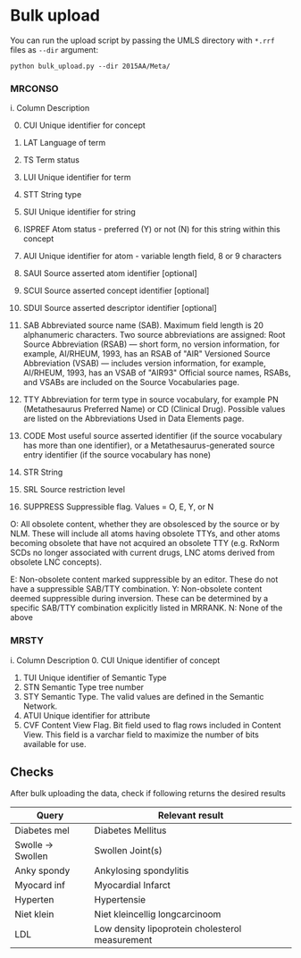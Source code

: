 
Bulk upload
===========

You can run the upload script by passing the UMLS directory with `*.rrf` files as `--dir` argument:
```
python bulk_upload.py --dir 2015AA/Meta/
```


### MRCONSO

i. Column  Description

0. CUI Unique identifier for concept
1. LAT Language of term
2. TS  Term status
3. LUI Unique identifier for term
4. STT String type
5. SUI Unique identifier for string
6. ISPREF  Atom status - preferred (Y) or not (N) for this string within this concept
7. AUI Unique identifier for atom - variable length field, 8 or 9 characters
8. SAUI  Source asserted atom identifier [optional]
9. SCUI  Source asserted concept identifier [optional]
10. SDUI  Source asserted descriptor identifier [optional]

11. SAB Abbreviated source name (SAB).  Maximum field length is 20 alphanumeric characters.  Two source abbreviations are assigned:
Root Source Abbreviation (RSAB) — short form, no version information, for example, AI/RHEUM, 1993, has an RSAB of "AIR"
Versioned Source Abbreviation (VSAB) — includes version information, for example, AI/RHEUM, 1993, has an VSAB of "AIR93"
Official source names, RSABs, and VSABs are included on the Source Vocabularies page.

12. TTY Abbreviation for term type in source vocabulary, for example PN (Metathesaurus Preferred Name) or CD (Clinical Drug). Possible values are listed on the Abbreviations Used in Data Elements page.

13. CODE  Most useful source asserted identifier (if the source vocabulary has more than one identifier), or a Metathesaurus-generated source entry identifier (if the source vocabulary has none)
14. STR String
15. SRL Source restriction level

16. SUPPRESS  Suppressible flag. Values = O, E, Y, or N

  O: All obsolete content, whether they are obsolesced by the source or by NLM. These will include all atoms having obsolete TTYs, and other atoms becoming obsolete that have not acquired an obsolete TTY (e.g. RxNorm SCDs no longer associated with current drugs, LNC atoms derived from obsolete LNC concepts).

  E: Non-obsolete content marked suppressible by an editor. These do not have a suppressible SAB/TTY combination.
  Y: Non-obsolete content deemed suppressible during inversion. These can be determined by a specific SAB/TTY combination explicitly listed in MRRANK.
  N: None of the above


### MRSTY

i. Column    Description
0. CUI Unique identifier of concept
1. TUI Unique identifier of Semantic Type
2. STN Semantic Type tree number
3. STY Semantic Type. The valid values are defined in the Semantic Network.
4. ATUI    Unique identifier for attribute
5. CVF Content View Flag. Bit field used to flag rows included in Content View. This field is a varchar field to maximize the number of bits available for use.



## Checks

After bulk uploading the data, check if following returns the desired results

Query | Relevant result
------|------------------------------
Diabetes mel | Diabetes Mellitus
Swolle -> Swollen | Swollen Joint(s)
Anky spondy | Ankylosing spondylitis
Myocard inf | Myocardial Infarct
Hyperten | Hypertensie
Niet klein | Niet kleincellig longcarcinoom
LDL | Low density lipoprotein cholesterol measurement